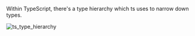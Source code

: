 Within TypeScript, there's a type hierarchy which ts uses to narrow down types.

![ts_type_hierarchy](https://github.com/librz/all-about-typescript/assets/50607948/776799f1-1ee8-4276-ac2b-c88edc564a0a)
